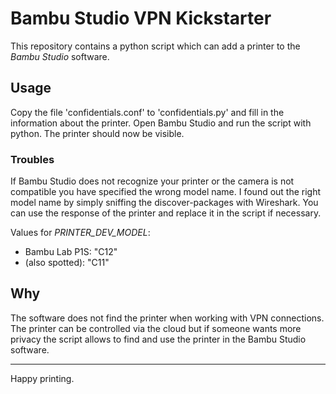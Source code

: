 # Bambu Studio VPN Kickstarter

This repository contains a python script which can add a printer to the _Bambu
Studio_ software.

## Usage

Copy the file 'confidentials.conf' to 'confidentials.py' and fill in the
information about the printer. Open Bambu Studio and run the script with python.
The printer should now be visible.

### Troubles

If Bambu Studio does not recognize your printer or the camera is not compatible
you have specified the wrong model name. I found out the right model name by 
simply sniffing the discover-packages with Wireshark. You can use the response 
of the printer and replace it in the script if necessary. 


Values for _PRINTER_DEV_MODEL_:
- Bambu Lab P1S: "C12"
- (also spotted): "C11"


## Why

The software does not find the printer when working with VPN connections. The 
printer can be controlled via the cloud but if someone wants more privacy the
script allows to find and use the printer in the Bambu Studio software. 


---------------------------------------------

Happy printing. 
